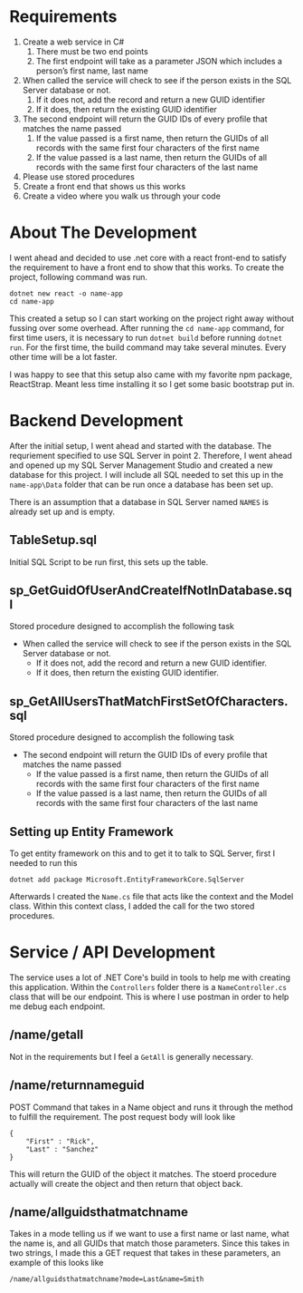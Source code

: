 # Requirements

1. Create a web service in C#
   1. There must be two end points
   2. The first endpoint will take as a parameter JSON which includes a person’s first name, last name
2. When called the service will check to see if the person exists in the SQL Server database or not.
   1. If it does not, add the record and return a new GUID identifier
   2. If it does, then return the existing GUID identifier
3. The second endpoint will return the GUID IDs of every profile that matches the name passed
   1. If the value passed is a first name, then return the GUIDs of all records with the same first four characters of the first name
   2. If the value passed is a last name, then return the GUIDs of all records with the same first four characters of the last name
4. Please use stored procedures
5. Create a front end that shows us this works
6. Create a video where you walk us through your code

# About The Development

I went ahead and decided to use .net core with a react front-end to satisfy the requirement to have a front end to show that this works. To create the project, following command was run.

```
dotnet new react -o name-app
cd name-app
```

This created a setup so I can start working on the project right away without fussing over some overhead. After running the `cd name-app` command, for first time users, it is necessary to run `dotnet build` before running `dotnet run`. For the first time, the build command may take several minutes. Every other time will be a lot faster.

I was happy to see that this setup also came with my favorite npm package, ReactStrap. Meant less time installing it so I get some basic bootstrap put in.

# Backend Development

After the initial setup, I went ahead and started with the database. The requriement specified to use SQL Server in point 2. Therefore, I went ahead and opened up my SQL Server Management Studio and created a new database for this project. I will include all SQL needed to set this up in the `name-app\Data` folder that can be run once a database has been set up.

There is an assumption that a database in SQL Server named `NAMES` is already set up and is empty.

## TableSetup.sql

Initial SQL Script to be run first, this sets up the table.

## sp_GetGuidOfUserAndCreateIfNotInDatabase.sql

Stored procedure designed to accomplish the following task

- When called the service will check to see if the person exists in the SQL Server database or not.
  - If it does not, add the record and return a new GUID identifier.
  - If it does, then return the existing GUID identifier.

## sp_GetAllUsersThatMatchFirstSetOfCharacters.sql

Stored procedure designed to accomplish the following task

- The second endpoint will return the GUID IDs of every profile that matches the name passed
  - If the value passed is a first name, then return the GUIDs of all records with the same first four characters of the first name
  - If the value passed is a last name, then return the GUIDs of all records with the same first four characters of the last name

## Setting up Entity Framework

To get entity framework on this and to get it to talk to SQL Server, first I needed to run this

```
dotnet add package Microsoft.EntityFrameworkCore.SqlServer
```

Afterwards I created the `Name.cs` file that acts like the context and the Model class. Within this context class, I added the call for the two stored procedures.

# Service / API Development

The service uses a lot of .NET Core's build in tools to help me with creating this application. Within the `Controllers` folder there is a `NameController.cs` class that will be our endpoint. This is where I use postman in order to help me debug each endpoint.

## /name/getall

Not in the requirements but I feel a `GetAll` is generally necessary.

## /name/returnnameguid

POST Command that takes in a Name object and runs it through the method to fulfill the requirement. The post request body will look like

```
{
	"First" : "Rick",
	"Last" : "Sanchez"
}
```

This will return the GUID of the object it matches. The stoerd procedure actually will create the object and then return that object back.

## /name/allguidsthatmatchname

Takes in a mode telling us if we want to use a first name or last name, what the name is, and all GUIDs that match those parameters. Since this takes in two strings, I made this a GET request that takes in these parameters, an example of this looks like

```
/name/allguidsthatmatchname?mode=Last&name=Smith
```
